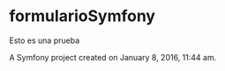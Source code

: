 formularioSymfony
=================

Esto es una prueba


A Symfony project created on January 8, 2016, 11:44 am.
